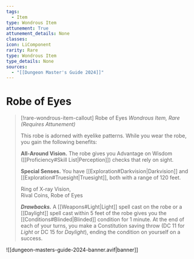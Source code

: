 ```yaml
---
tags:
  - Item
type: Wondrous Item
attunement: True
attunement_details: None
classes:
icon: LiComponent
rarity: Rare
type: Wondrous Item
type_details: None
sources: 
  - "[[Dungeon Master's Guide 2024]]"
---
```

# Robe of Eyes
>[!rare-wondrous-item-callout] Robe of Eyes
>_Wondrous Item, Rare (Requires Attunement)_
>
>This robe is adorned with eyelike patterns. While you wear the robe, you gain the following benefits:
>
>**All-Around Vision.** The robe gives you Advantage on Wisdom ([[Proficiency#Skill List\|Perception]]) checks that rely on sight.
>
>**Special Senses.** You have [[Exploration#Darkvision\|Darkvision]] and [[Exploration#Truesight\|Truesight]], both with a range of 120 feet.
>
>
>Ring of X-ray Vision,  
>Rival Coins, Robe of Eyes
>
>**_Drawbacks._** A [[Weapons#Light\|Light]] spell cast on the robe or a [[Daylight]] spell cast within 5 feet of the robe gives you the [[Conditions#Blinded\|Blinded]] condition for 1 minute. At the end of each of your turns, you make a Constitution saving throw (DC 11 for _Light_ or DC 15 for _Daylight_), ending the condition on yourself on a success.
>


![[dungeon-masters-guide-2024-banner.avif|banner]]
